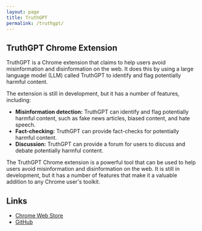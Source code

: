 ```yaml
---
layout: page
title: TruthGPT
permalink: /truthgpt/
---
```


## TruthGPT Chrome Extension

TruthGPT is a Chrome extension that claims to help users avoid misinformation and disinformation on the web. It does this by using a large language model (LLM) called TruthGPT to identify and flag potentially harmful content.

The extension is still in development, but it has a number of features, including:

* **Misinformation detection:** TruthGPT can identify and flag potentially harmful content, such as fake news articles, biased content, and hate speech.
* **Fact-checking:** TruthGPT can provide fact-checks for potentially harmful content.
* **Discussion:** TruthGPT can provide a forum for users to discuss and debate potentially harmful content.

The TruthGPT Chrome extension is a powerful tool that can be used to help users avoid misinformation and disinformation on the web. It is still in development, but it has a number of features that make it a valuable addition to any Chrome user's toolkit.

## Links

* [Chrome Web Store](https://chrome.google.com/webstore/detail/truthgpt-no-hallucination/ekaamfcgakjaolehpokjkilkghkbanic/related?hl=en&authuser=0)
* [GitHub](https://github.com/truthgpt/truthgpt-chrome)

